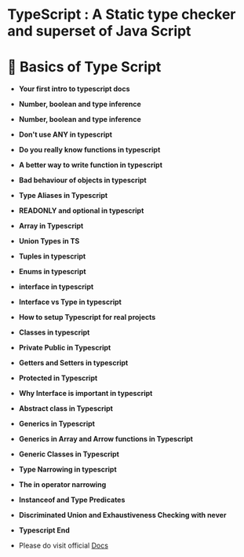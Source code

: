 # TypeScript :  A Static type checker and superset of Java Script

# 📝 Basics of Type Script

- **Your first intro to typescript docs**
- **Number, boolean and type inference**
- **Number, boolean and type inference**
- **Don't use ANY in typescript**
- **Do you really know functions in typescript**
- **A better way to write function in typescript**
- **Bad behaviour of objects in typescript**
- **Type Aliases in Typescript**
- **READONLY and optional in typescript**
- **Array in Typescript**
- **Union Types in TS**
- **Tuples in typescript**
- **Enums in typescript**
- **interface in typescript**
- **Interface vs Type in typescript**
- **How to setup Typescript for real projects**
- **Classes in typescript**
- **Private Public in Typescript**
- **Getters and Setters in typescript**
- **Protected in Typescript**
- **Why Interface is important in typescript**
- **Abstract class in Typescript**
- **Generics in Typescript**
- **Generics in Array and Arrow functions in Typescript**
- **Generic Classes in Typescript**
- **Type Narrowing in typescript**
- **The in operator narrowing**
- **Instanceof and Type Predicates**
- **Discriminated Union and Exhaustiveness Checking with never**
- **Typescript End**

- Please do visit official [Docs](https://www.typescriptlang.org/docs/)
